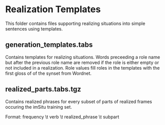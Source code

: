 # Realization Templates

This folder contains files supporting realizing situations into simple sentences using templates. 

## generation_templates.tabs

Contains templates for realizing situations. Words preceeding a role name but after the previous role name are removed if the role is either empty or not included in a realization. Role values fill roles in the templates with the first gloss of of the synset from Wordnet.

## realized_parts.tabs.tgz

Contains realized phrases for every subset of parts of realized frames occuring the imSitu training set.

Format: frequency \t verb \t realized_phrase \t subpart
